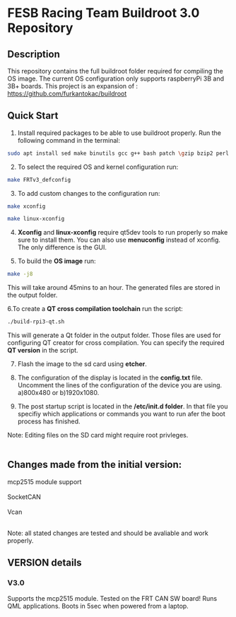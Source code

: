 # FESB Racing Team Buildroot 3.0 Repository

## Description

This repository contains the full buildroot folder required for compiling the OS image.
The current OS configuration only supports raspberryPi 3B and 3B+ boards.
This project is an expansion of : https://github.com/furkantokac/buildroot


## Quick Start
1. Install required packages to be able to use buildroot properly. Run the following command in the terminal: 
```sh
sudo apt install sed make binutils gcc g++ bash patch \gzip bzip2 perl tar cpio python unzip rsync wget libncurses-dev
```
2. To select the required OS and kernel configuration run: 
```sh
make FRTv3_defconfig
```
3. To add custom changes to the configuration run:
```sh
make xconfig
```
```sh
make linux-xconfig
```
4. **Xconfig** and **linux-xconfig** require qt5dev tools to run properly so make sure to install them. You can also use **menuconfig** instead of xconfig. The only difference is the GUI.
 
5. To build the **OS image** run:
```sh
make -j8
```
This will take around 45mins to an hour. The generated files are stored in the output folder.

6.To create a **QT cross compilation toolchain** run the script:
```sh
./build-rpi3-qt.sh
```
This will generate a Qt folder in the output folder. Those files are used for configuring QT creator for cross compilation. You can specify the required **QT version** in the script.

7. Flash the image to the sd card using **etcher**.

8. The configuration of the display is located in the **config.txt** file. Uncomment the lines of the configuration of the device you are using.
a)800x480 or b)1920x1080.

9. The post startup script is located in the **/etc/init.d folder**. In that file you specifiy which applications or commands you want to run afer the boot process has finished.

Note: Editing files on the SD card might require root privleges.
<br></br>
<h2>Changes made from the initial version:</h2>
mcp2515 module support<br></br>
SocketCAN<br></br>
Vcan<br></br>

Note: all stated changes are tested and should be avaliable and work properly.

<h2>VERSION details</h2>
<h3>V3.0</h3>
Supports the mcp2515 module. Tested on the FRT CAN SW board!
Runs QML applications.
Boots in 5sec when powered from a laptop.
